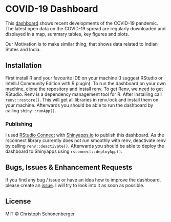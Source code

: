 # COVID-19 Dashboard 
This [dashboard](https://chschoenenberger.shinyapps.io/covid19_dashboard/) shows recent developments of the COVID-19 pandemic. The latest
open data on the COVID-19 spread are regularly downloaded and displayed in
a map, summary tables, key figures and plots.

Our Motivation is to make similar thing, that shows data related to Indian States and India.

## Installation
First install R and your favourite IDE on your machine (I suggest RStudio
or IntelliJ Community Edition with R plugin). To run the dashboard on your 
own machine, clone the repository and install 
[renv](https://rstudio.github.io/renv/articles/renv.html).
To get Renv, we [need](https://www.dummies.com/programming/r/how-to-install-and-load-cran-packages-in-r/) to get RStudio. Renv is a dependency management tool for R. After installing call ``renv::restore()``. This will get all libraries in renv.lock and install them on your machine. Afterwards
you should be able to run the dashboard by calling ``shiny::runApp()``.

### Publishing
I used [RStudio Connect](https://rstudio.com/products/connect/) with 
[Shinyapps.io](https://www.shinyapps.io/) to publish this dashboard. As
the rsconnect library currently does not run smoothly with renv, 
deactivate renv by calling ``renv::deactivate()``. Afterwards you should
be able to deploy the dashboard to Shinyapps using ``rsconnect::deployApp()``.

## Bugs, Issues & Enhancement Requests
If you find any bug / issue or have an idea how to improve the dashboard,
please create an [issue](https://github.com/22shubh22/covid19_dashboard/issues). 
I will try to look into it as soon as possible.

## License
MIT © Christoph Schönenberger
